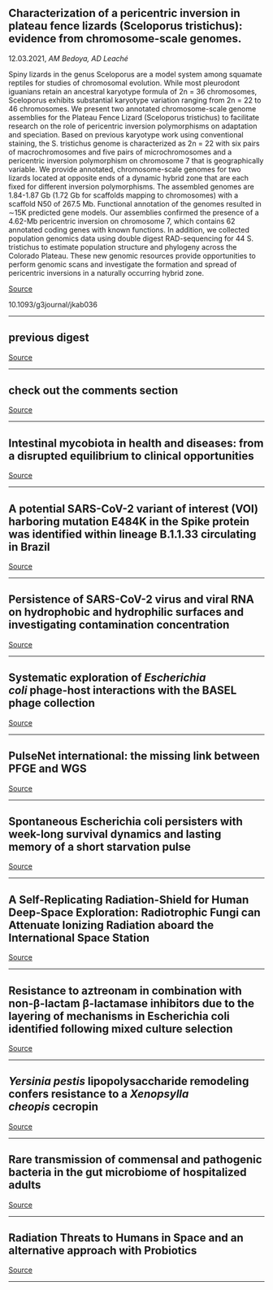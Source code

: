 ## Characterization of a pericentric inversion in plateau fence lizards (Sceloporus tristichus): evidence from chromosome-scale genomes.
 12.03.2021, _AM Bedoya, AD Leaché_


Spiny lizards in the genus Sceloporus are a model system among squamate reptiles for studies of chromosomal evolution. While most pleurodont iguanians retain an ancestral karyotype formula of 2n = 36 chromosomes, Sceloporus exhibits substantial karyotype variation ranging from 2n = 22 to 46 chromosomes. We present two annotated chromosome-scale genome assemblies for the Plateau Fence Lizard (Sceloporus tristichus) to facilitate research on the role of pericentric inversion polymorphisms on adaptation and speciation. Based on previous karyotype work using conventional staining, the S. tristichus genome is characterized as 2n = 22 with six pairs of macrochromosomes and five pairs of microchromosomes and a pericentric inversion polymorphism on chromosome 7 that is geographically variable. We provide annotated, chromosome-scale genomes for two lizards located at opposite ends of a dynamic hybrid zone that are each fixed for different inversion polymorphisms. The assembled genomes are 1.84-1.87 Gb (1.72 Gb for scaffolds mapping to chromosomes) with a scaffold N50 of 267.5 Mb. Functional annotation of the genomes resulted in ∼15K predicted gene models. Our assemblies confirmed the presence of a 4.62-Mb pericentric inversion on chromosome 7, which contains 62 annotated coding genes with known functions. In addition, we collected population genomics data using double digest RAD-sequencing for 44 S. tristichus to estimate population structure and phylogeny across the Colorado Plateau. These new genomic resources provide opportunities to perform genomic scans and investigate the formation and spread of pericentric inversions in a naturally occurring hybrid zone.

[Source](https://microbiomedigest.com/2021/03/01/march-1st-2021/)

10.1093/g3journal/jkab036

---

## previous digest

[Source](https://microbiomedigest.com/2021/03/01/march-1st-2021/)

---

## check out the comments section

[Source](https://www.biorxiv.org/content/10.1101/2020.07.16.205534v1?versioned=true)

---

## Intestinal mycobiota in health and diseases: from a disrupted equilibrium to clinical opportunities

[Source](https://microbiomejournal.biomedcentral.com/articles/10.1186/s40168-021-01024-x)

---

## A potential SARS-CoV-2 variant of interest (VOI) harboring mutation E484K in the Spike protein was identified within lineage B.1.1.33 circulating in Brazil

[Source](https://www.biorxiv.org/content/10.1101/2021.03.12.434969v1.abstract)

---

## Persistence of SARS-CoV-2 virus and viral RNA on hydrophobic and hydrophilic surfaces and investigating contamination concentration

[Source](http://biorxiv.org/content/10.1101/2021.03.11.435056v1.abstract)

---

## Systematic exploration of&nbsp;<em>Escherichia coli</em>&nbsp;phage-host interactions with the BASEL phage collection

[Source](https://www.biorxiv.org/content/10.1101/2021.03.08.434280v2.abstract)

---

## PulseNet international: the missing link between PFGE and WGS

[Source](https://www.biorxiv.org/content/10.1101/2021.03.08.434411v2.abstract)

---

## Spontaneous Escherichia coli persisters with week-long survival dynamics and lasting memory of a short starvation pulse

[Source](https://www.biorxiv.org/content/10.1101/2020.09.17.301598v2.abstract)

---

## A Self-Replicating Radiation-Shield for Human Deep-Space Exploration: Radiotrophic Fungi can Attenuate Ionizing Radiation aboard the International Space Station

[Source](https://www.biorxiv.org/content/10.1101/2020.07.16.205534v5.abstract)

---

## Resistance to aztreonam in combination with non-β-lactam β-lactamase inhibitors due to the layering of mechanisms in Escherichia coli identified following mixed culture selection

[Source](https://www.biorxiv.org/content/10.1101/615336v2.abstract)

---

## <em>Yersinia pestis</em>&nbsp;lipopolysaccharide remodeling confers resistance to a&nbsp;<em>Xenopsylla cheopis</em>&nbsp;cecropin

[Source](https://www.biorxiv.org/content/10.1101/2021.03.12.435208v1.abstract)

---

## Rare transmission of commensal and pathogenic bacteria in the gut microbiome of hospitalized adults 

[Source](https://www.biorxiv.org/content/10.1101/2021.03.12.435204v1.abstract)

---

## Radiation Threats to Humans in Space and an alternative approach with Probiotics

[Source](https://www.biorxiv.org/content/10.1101/2021.03.12.435153v1.abstract)

---

